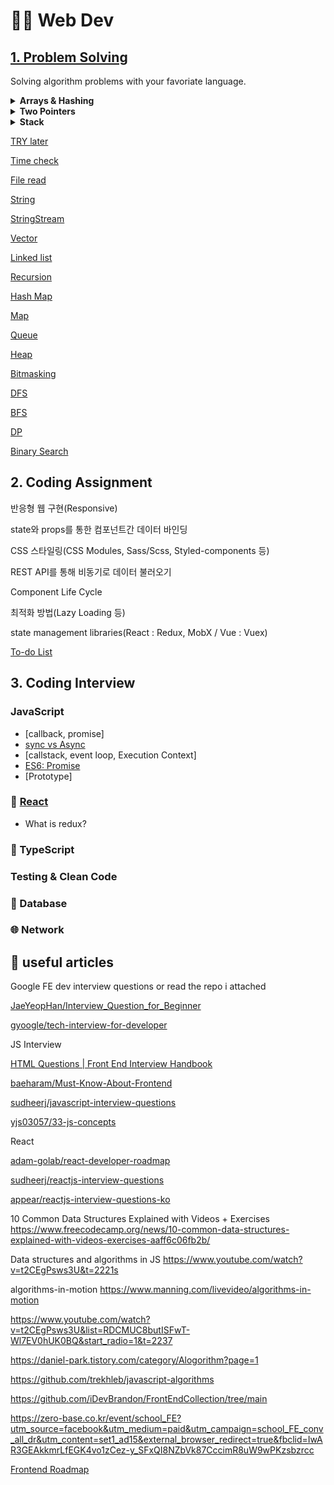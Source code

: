 # 👨‍💻 Web Dev

## [1. Problem Solving](https://neetcode.io/roadmap)

Solving algorithm problems with your favoriate language.

<details>
<summary><strong>Arrays & Hashing</strong></summary>

[Search Insert Position](https://github.com/cheatsheet1999/FrontEndCollection/issues/26)

</details>

<details>
<summary><strong>Two Pointers</strong></summary>

[Valid Palindrome](https://leetcode.com/problems/valid-palindrome/)

</details>

<details>
<summary><strong>Stack</strong></summary>

Stack - Last in Last Out (LIFO)
Queue - First in First Out (FIFO)
<https://www.youtube.com/watch?v=1AJ4ldcH2t4>

[Valid Palindrome](https://leetcode.com/problems/valid-palindrome/)

</details>

[TRY later](/try-later)

[Time check](/time-check)

[File read](/file-read)

[String](/string)

[StringStream](/stringstream)

[Vector](/vector)

[Linked list](/linked-list)

[Recursion](/recursion)

[Hash Map](/hash-map)

[Map](/map)

[Queue](/queue)

[Heap](/heap)

[Bitmasking](/bitmasking)

[DFS](/dfs)

[BFS](/bfs)

[DP](/dp)

[Binary Search](/binary-search)

## 2. Coding Assignment

반응형 웹 구현(Responsive)

state와 props를 통한 컴포넌트간 데이터 바인딩

CSS 스타일링(CSS Modules, Sass/Scss, Styled-components 등)

REST API를 통해 비동기로 데이터 불러오기

Component Life Cycle

최적화 방법(Lazy Loading 등)

state management libraries(React : Redux, MobX / Vue : Vuex)

[To-do List](https://www.youtube.com/playlist?list=PLkqwj9vc20pUitqvZrLPk-hTNv63EJqwg)

## 3. Coding Interview

### JavaScript

- [callback, promise]
- [sync vs Async](./docs/Javascript/AsynchronousProcessing.md)
- [callstack, event loop, Execution Context]
- [ES6: Promise](./docs/Javascript/Promise.md)
- [Prototype]



### 📘 [React](https://github.com/iDevBrandon/web-dev/tree/main/stack/React)

- What is redux?

### 🧩 TypeScript

### Testing & Clean Code

### 📓 Database

### 🌐 Network

## 🔗 useful articles

Google FE dev interview questions or read the repo i attached

[JaeYeopHan/Interview_Question_for_Beginner](https://github.com/JaeYeopHan/Interview_Question_for_Beginner)

[gyoogle/tech-interview-for-developer](https://github.com/gyoogle/tech-interview-for-developer)

JS Interview

[HTML Questions | Front End Interview Handbook](https://yangshun.github.io/front-end-interview-handbook/en/html-questions)

[baeharam/Must-Know-About-Frontend](https://github.com/baeharam/Must-Know-About-Frontend)

[sudheerj/javascript-interview-questions](https://github.com/sudheerj/javascript-interview-questions)

[yjs03057/33-js-concepts](https://github.com/yjs03057/33-js-concepts)

React

[adam-golab/react-developer-roadmap](https://github.com/adam-golab/react-developer-roadmap)

[sudheerj/reactjs-interview-questions](https://github.com/sudheerj/reactjs-interview-questions)

[appear/reactjs-interview-questions-ko](https://github.com/appear/reactjs-interview-questions-ko)

10 Common Data Structures Explained with Videos + Exercises
<https://www.freecodecamp.org/news/10-common-data-structures-explained-with-videos-exercises-aaff6c06fb2b/>

Data structures and algorithms in JS
<https://www.youtube.com/watch?v=t2CEgPsws3U&t=2221s>

algorithms-in-motion
<https://www.manning.com/livevideo/algorithms-in-motion>

<https://www.youtube.com/watch?v=t2CEgPsws3U&list=RDCMUC8butISFwT-Wl7EV0hUK0BQ&start_radio=1&t=2237>

<https://daniel-park.tistory.com/category/Alogorithm?page=1>

<https://github.com/trekhleb/javascript-algorithms>

<https://github.com/iDevBrandon/FrontEndCollection/tree/main>

<https://zero-base.co.kr/event/school_FE?utm_source=facebook&utm_medium=paid&utm_campaign=school_FE_conv_all_dr&utm_content=set1_ad15&external_browser_redirect=true&fbclid=IwAR3GEAkkmrLfEGK4vo1zCez-y_SFxQI8NZbVk87CccimR8uW9wPKzsbzrcc>

[Frontend Roadmap](https://roadmap.sh/frontend)
